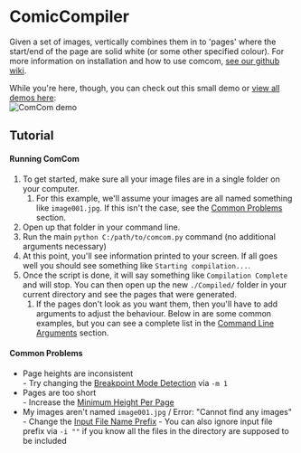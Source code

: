 # ComicCompiler
Given a set of images, vertically combines them in to 'pages' where the start/end of the page are solid white (or some other specified colour).
For more information on installation and how to use comcom, [see our github wiki](https://github.com/bajuwa/ComicCompiler/wiki).

While you're here, though, you can check out this small demo or [view all demos here](https://github.com/bajuwa/ComicCompiler/blob/master/demos/):   
![ComCom demo](https://github.com/bajuwa/ComicCompiler/blob/master/demos/simple.gif)

## Tutorial 
#### Running ComCom
1. To get started, make sure all your image files are in a single folder on your computer.
      1. For this example, we'll assume your images are all named something like `image001.jpg`.  If this isn't the case, see the [Common Problems](#common-problems) section.
2. Open up that folder in your command line.
3. Run the main `python C:/path/to/comcom.py` command (no additional arguments necessary)
4. At this point, you'll see information printed to your screen.  If all goes well you should see something like `Starting compilation...`.
5. Once the script is done, it will say something like `Compilation Complete` and will stop.  You can then open up the new `./Compiled/` folder in your current directory and see the pages that were generated.
      1. If the pages don't look as you want them, then you'll have to add arguments to adjust the behaviour.  Below in are some common examples, but you can see a complete list in the [Command Line Arguments](https://github.com/bajuwa/ComicCompiler/wiki#command-line-arguments) section.

#### Common Problems       
- Page heights are inconsistent   
       - Try changing the [Breakpoint Mode Detection](https://github.com/bajuwa/ComicCompiler/wiki#breakpoint-detection-mode) via  `-m 1`
- Pages are too short  
       - Increase the [Minimum Height Per Page](https://github.com/bajuwa/ComicCompiler/wiki#minimum-height-per-page) 
- My images aren't named `image001.jpg` / Error: "Cannot find any images"  
       - Change the [Input File Name Prefix](https://github.com/bajuwa/ComicCompiler/wiki#input-file-name-prefix)
       - You can also ignore input file prefix via `-i ""` if you know all the files in the directory are supposed to be included 